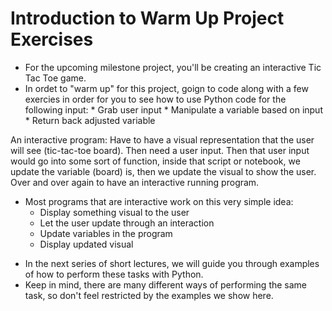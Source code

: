 # Introduction to Warm Up Project Exercises 

* For the upcoming milestone project, you'll be creating an interactive Tic Tac Toe game.
* In ordet to "warm up" for this project, goign to code along with a few exercies in order for you to see how to use Python code for the following input:
        * Grab user input
        * Manipulate a variable based on input
        * Return back adjusted variable

An interactive program: Have to have a visual representation that the user will see (tic-tac-toe board).
Then need a user input. Then that user input would go into some sort of function, inside that script or notebook, we update the variable (board) is, then we update the visual to show the user. Over and over again to have an interactive running program.

* Most programs that are interactive work on this very simple idea:
    * Display something visual to the user
    * Let the user update through an interaction
    * Update variables in the program
    * Display updated visual

- In the next series of short lectures, we will guide you through examples of how to perform these tasks with Python.
- Keep in mind, there are many different ways of performing the same task, so don't feel restricted by the examples we show here.